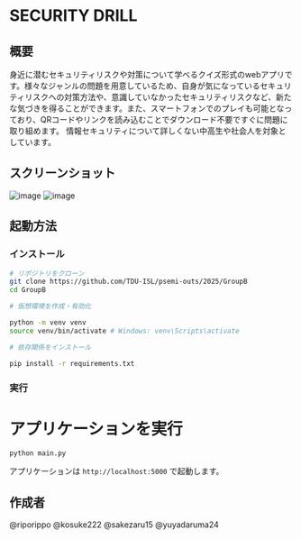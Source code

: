 # SECURITY DRILL

## 概要

身近に潜むセキュリティリスクや対策について学べるクイズ形式のwebアプリです。様々なジャンルの問題を用意しているため、自身が気になっているセキュリティリスクへの対策方法や、意識していなかったセキュリティリスクなど、新たな気づきを得ることができます。また、スマートフォンでのプレイも可能となっており、QRコードやリンクを読み込むことでダウンロード不要ですぐに問題に取り組めます。
情報セキュリティについて詳しくない中高生や社会人を対象としています。

## スクリーンショット
![image](https://github.com/user-attachments/assets/73b678e3-7ccf-49dc-b7ce-648f282ea1af)
![image](https://github.com/user-attachments/assets/8a118f30-7349-4d39-b0bc-72620f0a2ab8)


## 起動方法

### インストール

```bash
# リポジトリをクローン
git clone https://github.com/TDU-ISL/psemi-outs/2025/GroupB
cd GroupB

# 仮想環境を作成・有効化

python -m venv venv
source venv/bin/activate # Windows: venv\Scripts\activate

# 依存関係をインストール

pip install -r requirements.txt
```

### 実行

# アプリケーションを実行
```
python main.py
```
アプリケーションは `http://localhost:5000` で起動します。

## 作成者
@riporippo
@kosuke222
@sakezaru15
@yuyadaruma24
